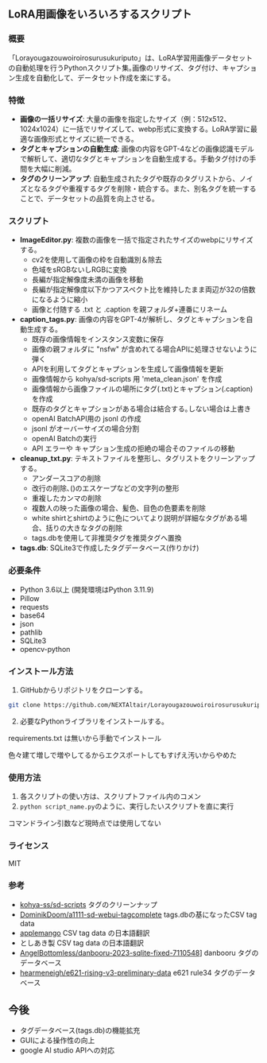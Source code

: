## LoRA用画像をいろいろするスクリプト

### 概要

「Lorayougazouwoiroirosurusukuriputo」は、LoRA学習用画像データセットの自動処理を行うPythonスクリプト集｡画像のリサイズ、タグ付け、キャプション生成を自動化して、データセット作成を楽にする。

### 特徴

* **画像の一括リサイズ**:  大量の画像を指定したサイズ（例：512x512、1024x1024）に一括でリサイズして、webp形式に変換する。LoRA学習に最適な画像形式とサイズに統一できる。
* **タグとキャプションの自動生成**: 画像の内容をGPT-4などの画像認識モデルで解析して、適切なタグとキャプションを自動生成する。手動タグ付けの手間を大幅に削減。
* **タグのクリーンアップ**:  自動生成されたタグや既存のタグリストから、ノイズとなるタグや重複するタグを削除・統合する。また、別名タグを統一することで、データセットの品質を向上させる。

### スクリプト

* **ImageEditor.py**: 複数の画像を一括で指定されたサイズのwebpにリサイズする。
    * cv2を使用して画像の枠を自動識別＆除去
    * 色域をsRGBないしRGBに変換
    * 長編が指定解像度未満の画像を移動
    * 長編が指定解像度以下かつアスペクト比を維持したまま両辺が32の倍数になるように縮小
    * 画像と付随する .txt と .caption  を親フォルダ+連番にリネーム
* **caption_tags.py**: 画像の内容をGPT-4が解析し、タグとキャプションを自動生成する。
    * 既存の画像情報をインスタンス変数に保存
    * 画像の親フォルダに "nsfw" が含めれてる場合APIに処理させないように弾く
    * APIを利用してタグとキャプションを生成して画像情報を更新
    * 画像情報から kohya/sd-scripts 用 'meta_clean.json' を作成
    * 画像情報から画像ファイルの場所にタグ(.txt)とキャプション(.caption)を作成
    * 既存のタグとキャプションがある場合は結合する｡しない場合は上書き
    * openAI BatchAPI用の jsonl の作成
    * jsonl がオーバーサイズの場合分割
    * openAI Batchの実行
    * API エラーや キャプション生成の拒絶の場合そのファイルの移動
* **cleanup_txt.py**: テキストファイルを整形し、タグリストをクリーンアップする。
    * アンダースコアの削除
    * 改行の削除､()のエスケープなどの文字列の整形
    * 重複したカンマの削除
    * 複数人の映った画像の場合、髪色、目色の色要素を削除
    * white shirtとshirtのように色についてより説明が詳細なタグがある場合、括りの大きなタグの削除
    * tags.dbを使用して非推奨タグを推奨タグへ置換
* **tags.db**:  SQLite3で作成したタグデータベース(作りかけ)

### 必要条件

* Python 3.6以上 (開発環境はPython 3.11.9)
* Pillow
* requests
* base64
* json
* pathlib
* SQLite3
* opencv-python

### インストール方法

1. GitHubからリポジトリをクローンする。

```bash
git clone https://github.com/NEXTAltair/Lorayougazouwoiroirosurusukuriputo.git
```

2. 必要なPythonライブラリをインストールする。

requirements.txt は無いから手動でインストール

色々建て増しで増やしてるからエクスポートしてもすげえ汚いからやめた


### 使用方法

1. 各スクリプトの使い方は、スクリプトファイル内のコメン
2. `python script_name.py`のように、実行したいスクリプトを直に実行

コマンドライン引数など現時点では使用してない

### ライセンス

MIT

### 参考

* [kohya-ss/sd-scripts](https://github.com/kohya-ss/sd-scripts) タグのクリーンナップ
* [DominikDoom/a1111-sd-webui-tagcomplete](https://github.com/DominikDoom/a1111-sd-webui-tagcomplete) tags.dbの基になったCSV tag data
* [applemango](https://github.com/DominikDoom/a1111-sd-webui-tagcomplete/discussions/265) CSV tag data の日本語翻訳
* としあき製 CSV tag data の日本語翻訳
* [AngelBottomless/danbooru-2023-sqlite-fixed-7110548](https://huggingface.co/datasets/KBlueLeaf/danbooru2023-sqlite)] danbooru タグのデータベース
* [hearmeneigh/e621-rising-v3-preliminary-data](https://huggingface.co/datasets/hearmeneigh/e621-rising-v3-preliminary-data) e621 rule34 タグのデータベース


## 今後

* タグデータベース(tags.db)の機能拡充
* GUIによる操作性の向上
* google AI studio APIへの対応